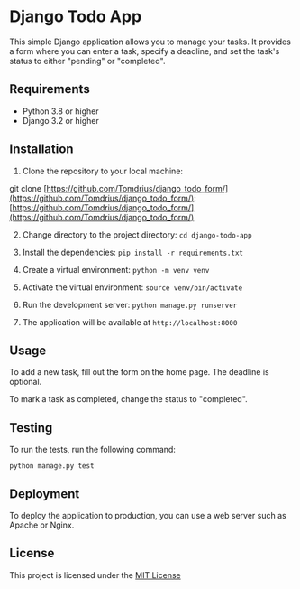 # Django Todo App

This simple Django application allows you to manage your tasks. It provides a form where you can enter a task, specify a deadline, and set the task's status to either "pending" or "completed".

## Requirements

* Python 3.8 or higher
* Django 3.2 or higher

## Installation

1. Clone the repository to your local machine:

git clone [https://github.com/Tomdrius/django_todo_form/](https://github.com/Tomdrius/django_todo_form/): [https://github.com/Tomdrius/django_todo_form/](https://github.com/Tomdrius/django_todo_form/)

2. Change directory to the project directory: `cd django-todo-app`

3. Install the dependencies: `pip install -r requirements.txt`

4. Create a virtual environment: `python -m venv venv`

5. Activate the virtual environment: `source venv/bin/activate`

6. Run the development server: `python manage.py runserver`

7. The application will be available at `http://localhost:8000`

## Usage

To add a new task, fill out the form on the home page. The deadline is optional.

To mark a task as completed, change the status to "completed".

## Testing

To run the tests, run the following command:

`python manage.py test`

## Deployment

To deploy the application to production, you can use a web server such as Apache or Nginx.

## License

This project is licensed under the [MIT License](https://opensource.org/licenses/MIT)